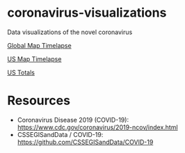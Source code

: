 # coronavirus-visualizations
Data visualizations of the novel coronavirus

[Global Map Timelapse](https://robbobfrh84.github.io/coronavirus-visualizations/map-timelapse/)

[US Map Timelapse](https://robbobfrh84.github.io/coronavirus-visualizations/US-map-timelapse/)

[US Totals](https://robbobfrh84.github.io/coronavirus-visualizations/US/)

# Resources 

- Coronavirus Disease 2019 (COVID-19): https://www.cdc.gov/coronavirus/2019-ncov/index.html
- CSSEGISandData / COVID-19: https://github.com/CSSEGISandData/COVID-19
